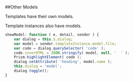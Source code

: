 ##Other Models

Templates have their own models.

Template instances also have models.

```javascript
showModel: function ( e, detail, sender ) {
    var dialog = this.$.dialog;
    var model = sender.templateInstance.model.file;
    var code = dialog.querySelector( 'code' );
    code.innerHTML = JSON.stringify( model, null, '  ' );
    Prism.highlightElement( code );
    dialog.setAttribute( 'heading', model.name );
    this.dialog = 'model';
    dialog.toggle();
}
```

<a class="docs" target="_blank" href="http://www.polymer-project.org/docs/polymer/databinding.html#event-handling-and-data-binding"></a>